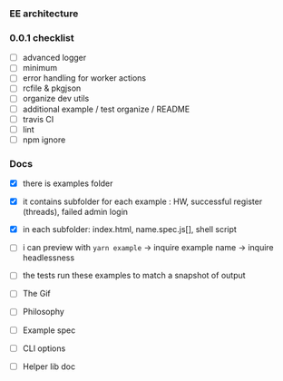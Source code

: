 ### EE architecture

### 0.0.1 checklist

* [ ] advanced logger
* [ ] minimum
* [ ] error handling for worker actions
* [ ] rcfile & pkgjson
* [ ] organize dev utils
* [ ] additional example / test organize / README
* [ ] travis CI
* [ ] lint
* [ ] npm ignore

### Docs

* [x] there is examples folder
* [x] it contains subfolder for each example : HW, successful register (threads), failed admin login
* [x] in each subfolder: index.html, name.spec.js[], shell script
* [ ] i can preview with `yarn example` -> inquire example name -> inquire headlessness
* [ ] the tests run these examples to match a snapshot of output

* [ ] The Gif
* [ ] Philosophy
* [ ] Example spec
* [ ] CLI options
* [ ] Helper lib doc
